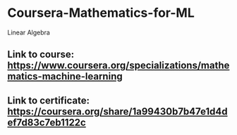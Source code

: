 # Coursera-Mathematics-for-ML
Linear Algebra
## Link to course: https://www.coursera.org/specializations/mathematics-machine-learning
## Link to certificate: https://coursera.org/share/1a99430b7b47e1d4def7d83c7eb1122c
